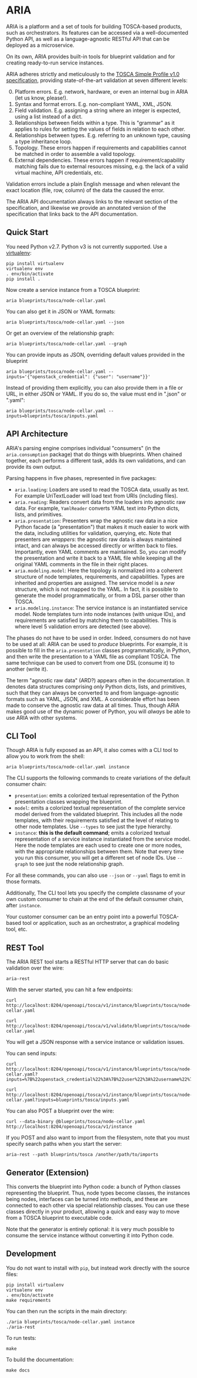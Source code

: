ARIA
====

ARIA is a platform and a set of tools for building TOSCA-based products, such as orchestrators.
Its features can be accessed via a well-documented Python API, as well as a language-agnostic
RESTful API that can be deployed as a microservice.

On its own, ARIA provides built-in tools for blueprint validation and for creating ready-to-run
service instances. 

ARIA adheres strictly and meticulously to the
[TOSCA Simple Profile v1.0 specification](http://docs.oasis-open.org/tosca/TOSCA-Simple-Profile-YAML/v1.0/csprd02/TOSCA-Simple-Profile-YAML-v1.0-csprd02.html),
providing state-of-the-art validation at seven different levels:

0. Platform errors. E.g. network, hardware, or even an internal bug in ARIA (let us know,
   please!).
1. Syntax and format errors. E.g. non-compliant YAML, XML, JSON.
2. Field validation. E.g. assigning a string where an integer is expected, using a list
   instead of a dict.
3. Relationships between fields within a type. This is "grammar" as it applies to rules for
   setting the values of fields in relation to each other.
4. Relationships between types. E.g. referring to an unknown type, causing a type inheritance
   loop. 
5. Topology. These errors happen if requirements and capabilities cannot be matched in order
   to assemble a valid topology.
6. External dependencies. These errors happen if requirement/capability matching fails due to
   external resources missing, e.g. the lack of a valid virtual machine, API credentials, etc. 

Validation errors include a plain English message and when relevant the exact location (file,
row, column) of the data the caused the error.

The ARIA API documentation always links to the relevant section of the specification, and
likewise we provide an annotated version of the specification that links back to the API
documentation.


Quick Start
-----------

You need Python v2.7. Python v3 is not currently supported. Use a [virtualenv](https://virtualenv.pypa.io/en/stable/):

	pip install virtualenv
	virtualenv env
	. env/bin/activate
	pip install .

Now create a service instance from a TOSCA blueprint:

	aria blueprints/tosca/node-cellar.yaml
	
You can also get it in JSON or YAML formats:

	aria blueprints/tosca/node-cellar.yaml --json

Or get an overview of the relationship graph:

	aria blueprints/tosca/node-cellar.yaml --graph

You can provide inputs as JSON, overriding default values provided in the blueprint

	aria blueprints/tosca/node-cellar.yaml --inputs='{"openstack_credential": {"user": "username"}}'

Instead of providing them explicitly, you can also provide them in a file or URL, in either
JSON or YAML. If you do so, the value must end in ".json" or ".yaml":

	aria blueprints/tosca/node-cellar.yaml --inputs=blueprints/tosca/inputs.yaml


API Architecture
----------------

ARIA's parsing engine comprises individual "consumers" (in the `aria.consumption`
package) that do things with blueprints. When chained together, each performs a
different task, adds its own validations, and can provide its own output.

Parsing happens in five phases, represented in five packages:

* `aria.loading`: Loaders are used to read the TOSCA data, usually as text.
  For example UriTextLoader will load text from URIs (including files).
* `aria.reading`: Readers convert data from the loaders into agnostic raw
  data. For example, `YamlReader` converts YAML text into Python dicts, lists,
  and primitives.
* `aria.presentation`: Presenters wrap the agnostic raw data in a nice
  Python facade (a "presentation") that makes it much easier to work with the data,
  including utilities for validation, querying, etc. Note that presenters are
  _wrappers_: the agnostic raw data is always maintained intact, and can always be
  accessed directly or written back to files. Importantly, even YAML comments are
  maintained. So, you can modify the presentation and write it back to a YAML file
  while keeping all the original YAML comments in the file in their right places.
* `aria.modeling.model`: Here the topology is normalized into a coherent
  structure of node templates, requirements, and capabilities. Types are inherited
  and properties are assigned. The service model is a _new_ structure,
  which is not mapped to the YAML. In fact, it is possible to generate the model
  programmatically, or from a DSL parser other than TOSCA.
* `aria.modeling.instance`: The service instance is an instantiated service
  model. Node templates turn into node instances (with unique IDs), and requirements
  are satisfied by matching them to capabilities. This is where level 5 validation
  errors are detected (see above).

The phases do not have to be used in order. Indeed, consumers do not have to be
used at all: ARIA can be used to _produce_ blueprints. For example, it is possible
to fill in the `aria.presentation` classes programmatically, in Python, and then
write the presentation to a YAML file as compliant TOSCA. The same technique can be
used to convert from one DSL (consume it) to another (write it).

The term "agnostic raw data" (ARD?) appears often in the documentation. It denotes
data structures comprising _only_ Python dicts, lists, and primitives, such that
they can always be converted to and from language-agnostic formats such as YAML,
JSON, and XML. A considerable effort has been made to conserve the agnostic raw
data at all times. Thus, though ARIA makes good use of the dynamic power of Python,
you will _always_ be able to use ARIA with other systems.


CLI Tool
--------

Though ARIA is fully exposed as an API, it also comes with a CLI tool to allow you to
work from the shell:

	aria blueprints/tosca/node-cellar.yaml instance

The CLI supports the following commands to create variations of the default consumer
chain:

* `presentation`: emits a colorized textual representation of the Python presentation
   classes wrapping the blueprint.
* `model`: emits a colorized textual representation of the complete service model derived
   from the validated blueprint. This includes all the node templates, with their
   requirements satisfied at the level of relating to other node templates. Use `--types`
   to see just the type hierarchy.
* `instance`: **this is the default command**; emits a colorized textual representation of
   a service instance instantiated from the service model. Here the node templates
   are each used to create one or more nodes, with the appropriate relationships between
   them. Note that every time you run this consumer, you will get a different set of node
   IDs. Use `--graph` to see just the node relationship graph.
   
For all these commands, you can also use `--json` or `--yaml` flags to emit in those
formats.

Additionally, The CLI tool lets you specify the complete classname of your own custom
consumer to chain at the end of the default consumer chain, after `instance`.

Your customer consumer can be an entry point into a powerful TOSCA-based tool or
application, such as an orchestrator, a graphical modeling tool, etc.


REST Tool
---------

The ARIA REST tool starts a RESTful HTTP server that can do basic validation over the
wire:

    aria-rest

With the server started, you can hit a few endpoints:

    curl http://localhost:8204/openoapi/tosca/v1/instance/blueprints/tosca/node-cellar.yaml
    
    curl http://localhost:8204/openoapi/tosca/v1/validate/blueprints/tosca/node-cellar.yaml

You will get a JSON response with a service instance or validation issues.

You can send inputs:

	curl http://localhost:8204/openoapi/tosca/v1/instance/blueprints/tosca/node-cellar.yaml?inputs=%7B%22openstack_credential%22%3A%7B%22user%22%3A%22username%22%7D%7D

	curl http://localhost:8204/openoapi/tosca/v1/instance/blueprints/tosca/node-cellar.yaml?inputs=blueprints/tosca/inputs.yaml

You can also POST a blueprint over the wire:

    curl --data-binary @blueprints/tosca/node-cellar.yaml http://localhost:8204/openoapi/tosca/v1/instance

If you POST and also want to import from the filesystem, note that you must specify search
paths when you start the server:

    aria-rest --path blueprints/tosca /another/path/to/imports


Generator (Extension)
---------------------

This converts the blueprint into Python code: a bunch of Python classes representing
the blueprint. Thus, node types become classes, the instances being nodes, interfaces
can be turned into methods, and these are connected to each other via special
relationship classes. You can use these classes directly in your product, allowing
a quick and easy way to move from a TOSCA blueprint to executable code.

Note that the generator is entirely optional: it is very much possible to consume
the service instance without converting it into Python code.


Development
-----------

You do not want to install with `pip`, but instead work directly with the source files:

	pip install virtualenv
	virtualenv env
	. env/bin/activate
	make requirements

You can then run the scripts in the main directory:

	./aria blueprints/tosca/node-cellar.yaml instance
    ./aria-rest

To run tests:

	make

To build the documentation:

	make docs

